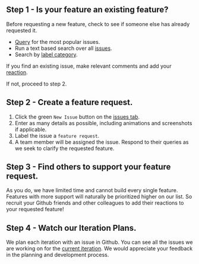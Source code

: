 ## Step 1 - Is your feature an existing feature? 

Before requesting a new feature, check to see if someone else has already requested it. 

* [Query](https://github.com/Microsoft/vscode/issues?utf8=%E2%9C%93&q=is%3Aopen%20is%3Aissue%20label%3Afeature-request%20sort%3Areactions-1-desc%20) for the most popular issues.
* Run a text based search over all [issues](). 
* Search by [label category](https://github.com/Microsoft/vscode/labels). 

If you find an existing issue, make relevant comments and add your [reaction](https://github.com/blog/2119-add-reactions-to-pull-requests-issues-and-comments). 

If not, proceed to step 2. 

## Step 2 - Create a feature request. 

1. Click the green `New Issue` button on the [issues tab](https://github.com/Microsoft/vscode/issues).  
2. Enter as many details as possible, including animations and screenshots if applicable. 
3. Label the issue a `feature request`.
3. A team member will be assigned the issue. Respond to their queries as we seek to clarify the requested feature. 

## Step 3 - Find others to support your feature request. 

As you do, we have limited time and cannot build every single feature. Features with more support will naturally be prioritized higher on our list. So recruit your Github friends and other colleagues to add their reactions to your requested feature! 

## Step 4 - Watch our Iteration Plans.

We plan each iteration with an issue in Github. You can see all the issues we are working on for the [current iteration](https://github.com/Microsoft/vscode/labels/iteration-plan). We would appreciate your feedback in the planning and development process. 